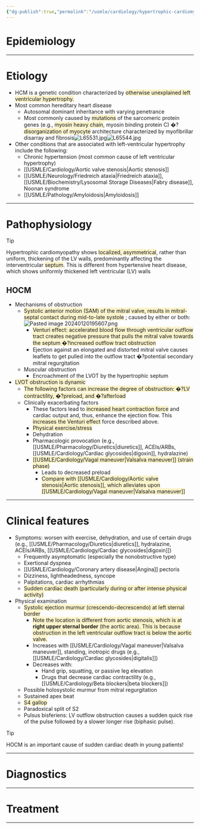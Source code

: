 ```yaml
---
{"dg-publish":true,"permalink":"/usmle/cardiology/hypertrophic-cardiomyopathy/"}
---
```


# Epidemiology


---
# Etiology
- HCM is a genetic condition characterized by <span style="background:rgba(240, 200, 0, 0.2)">otherwise unexplained left ventricular hypertrophy. </span>
- Most common hereditary heart disease
	- Autosomal dominant inheritance with varying penetrance
	- Most commonly caused by <span style="background:rgba(240, 200, 0, 0.2)">mutations</span> of the sarcomeric protein genes (e.g., <span style="background:rgba(240, 200, 0, 0.2)">myosin heavy chain</span>, myosin binding protein C) �?<span style="background:rgba(240, 200, 0, 0.2)">disorganization of myocyte</span> architecture characterized by myofibrillar disarray and fibrosis![L65531.jpg](/img/user/appendix/L65531.jpg)![L65544.jpg](/img/user/appendix/L65544.jpg)
- Other conditions that are associated with left-ventricular hypertrophy include the following:
	- Chronic hypertension (most common cause of left ventricular hypertrophy)
	- [[USMLE/Cardiology/Aortic valve stenosis\|Aortic stenosis]]
	- [[USMLE/Neurology/Friedreich ataxia\|Friedreich ataxia]], [[USMLE/Biochemistry/Lysosomal Storage Diseases\|Fabry disease]], Noonan syndrome
	- [[USMLE/Pathology/Amyloidosis\|Amyloidosis]]

---
# Pathophysiology
>[!tip] 
>Hypertrophic cardiomyopathy shows <span style="background:rgba(240, 200, 0, 0.2)">localized, asymmetrical</span>, rather than uniform, thickening of the LV walls, predominantly affecting the interventricular <span style="background:rgba(240, 200, 0, 0.2)">septum</span>.
>This is different from hypertensive heart disease, which shows uniformly thickened left ventricular (LV) walls
## HOCM
- Mechanisms of obstruction
	- <span style="background:rgba(240, 200, 0, 0.2)">Systolic anterior motion (SAM) of the mitral valve, results in mitral-septal contact during mid-to-late systole</span> ; caused by either or both:![Pasted image 20240120195607.png](/img/user/appendix/Pasted%20image%2020240120195607.png)
		- <span style="background:rgba(240, 200, 0, 0.2)">Venturi effect: accelerated blood flow through ventricular outflow tract creates negative pressure that pulls the mitral valve towards the septum �?increased outflow tract obstruction</span>
		- Ejection against an elongated and distorted mitral valve causes leaflets to get pulled into the outflow tract �?potential secondary mitral regurgitation 
	- Muscular obstruction
		- Encroachment of the LVOT by the hypertrophic septum
- <span style="background:rgba(240, 200, 0, 0.2)">LVOT obstruction is dynamic </span>
	- <span style="background:rgba(240, 200, 0, 0.2)">The following factors can increase the degree of obstruction: �?LV contractility, �?preload, and �?afterload </span>
	- Clinically exacerbating factors 
		- These factors lead to <span style="background:rgba(240, 200, 0, 0.2)">increased heart contraction force</span> and cardiac output and, thus, enhance the ejection flow. This <span style="background:rgba(240, 200, 0, 0.2)">increases the Venturi effect</span> force described above.
		- <span style="background:rgba(240, 200, 0, 0.2)">Physical exercise/stress</span>
		- Dehydration
		- Pharmacologic provocation (e.g., [[USMLE/Pharmacology/Diuretics\|diuretics]], ACEIs/ARBs, [[USMLE/Cardiology/Cardiac glycosides\|digoxin]], hydralazine)
		- <span style="background:rgba(240, 200, 0, 0.2)">[[USMLE/Cardiology/Vagal maneuver\|Valsalva maneuver]] (strain phase)</span>
			- Leads to decreased preload
			- <span style="background:rgba(240, 200, 0, 0.2)">Compare with [[USMLE/Cardiology/Aortic valve stenosis\|Aortic stenosis]], which alleviates upon [[USMLE/Cardiology/Vagal maneuver\|Valsalva maneuver]]</span>

---
# Clinical features
- Symptoms: worsen with exercise, dehydration, and use of certain drugs (e.g., [[USMLE/Pharmacology/Diuretics\|diuretics]], hydralazine, ACEIs/ARBs, [[USMLE/Cardiology/Cardiac glycosides\|digoxin]])
	- Frequently asymptomatic (especially the nonobstructive type)
	- Exertional dyspnea
	- [[USMLE/Cardiology/Coronary artery disease\|Angina]] pectoris 
	- Dizziness, lightheadedness, syncope
	- Palpitations, cardiac arrhythmias
	- <span style="background:rgba(240, 200, 0, 0.2)">Sudden cardiac death (particularly during or after intense physical activity)</span>
- Physical examination 
	- <span style="background:rgba(240, 200, 0, 0.2)">Systolic ejection murmur (crescendo-decrescendo) at left sternal border</span>
		- <span style="background:rgba(240, 200, 0, 0.2)">Note the location is different from aortic stenosis, which is at **right upper sternal border** (the aortic area). This is because obstruction in the left ventricular outflow tract is below the aortic valve.</span>
		- Increases with [[USMLE/Cardiology/Vagal maneuver\|Valsalva maneuver]], standing, inotropic drugs (e.g., [[USMLE/Cardiology/Cardiac glycosides\|digitalis]]) 
		- Decreases with:
			- Hand grip, squatting, or passive leg elevation
			- Drugs that decrease cardiac contractility (e.g., [[USMLE/Cardiology/Beta blockers\|beta blockers]])
	- Possible holosystolic murmur from mitral regurgitation
	- Sustained apex beat
	- <span style="background:rgba(240, 200, 0, 0.2)">S4 gallop</span>
	- Paradoxical split of S2 
	- Pulsus bisferiens: LV outflow obstruction causes a sudden quick rise of the pulse followed by a slower longer rise (biphasic pulse).

>[!tip] 
>HOCM is an important cause of sudden cardiac death in young patients!

---
# Diagnostics


---
# Treatment


---

